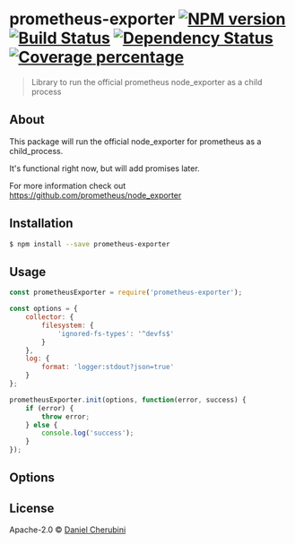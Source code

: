 # prometheus-exporter [![NPM version][npm-image]][npm-url] [![Build Status][travis-image]][travis-url] [![Dependency Status][daviddm-image]][daviddm-url] [![Coverage percentage][coveralls-image]][coveralls-url]
> Library to run the official prometheus node_exporter as a child process

## About

This package will run the official node_exporter for prometheus as a child_process.

It's functional right now, but will add promises later.

For more information check out https://github.com/prometheus/node_exporter

## Installation

```sh
$ npm install --save prometheus-exporter
```

## Usage

```js
const prometheusExporter = require('prometheus-exporter');

const options = {
    collector: {
        filesystem: {
            'ignored-fs-types': '^devfs$'
        }
    },
    log: {
        format: 'logger:stdout?json=true'
    }
};

prometheusExporter.init(options, function(error, success) {
    if (error) {
        throw error;
    } else {
        console.log('success');
    }
});
```

## Options

## License

Apache-2.0 © [Daniel Cherubini](https://cherubini.casa)


[npm-image]: https://badge.fury.io/js/prometheus-exporter.svg
[npm-url]: https://npmjs.org/package/prometheus-exporter
[travis-image]: https://travis-ci.org/danmademe/prometheus-exporter.svg?branch=master
[travis-url]: https://travis-ci.org/danmademe/prometheus-exporter
[daviddm-image]: https://david-dm.org/danmademe/prometheus-exporter.svg?theme=shields.io
[daviddm-url]: https://david-dm.org/danmademe/prometheus-exporter
[coveralls-image]: https://coveralls.io/repos/danmademe/prometheus-exporter/badge.svg
[coveralls-url]: https://coveralls.io/r/danmademe/prometheus-exporter
